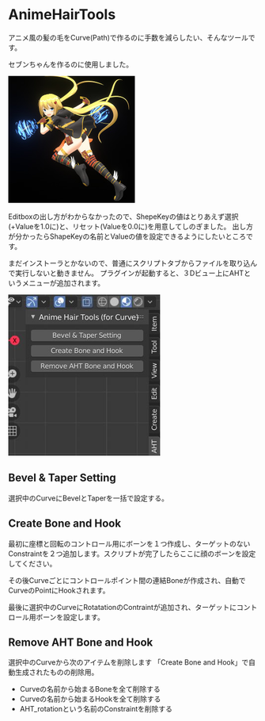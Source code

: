 # AnimeHairTools

アニメ風の髪の毛をCurve(Path)で作るのに手数を減らしたい、そんなツールです。

セブンちゃんを作るのに使用しました。

<img src="https://github.com/oja-bitterlife/AnimeHairTools/blob/master/sample/seven-chan.jpg">

Editboxの出し方がわからなかったので、ShepeKeyの値はとりあえず選択(+Valueを1.0に)と、リセット(Valueを0.0に)を用意してしのぎました。
出し方が分かったらShapeKeyの名前とValueの値を設定できるようにしたいところです。

まだインストーラとかないので、普通にスクリプトタブからファイルを取り込んで実行しないと動きません。
プラグインが起動すると、３Dビュー上にAHTというメニューが追加されます。

<img src="https://github.com/oja-bitterlife/AnimeHairTools/blob/master/sample/3d-view.jpg">


## Bevel & Taper Setting

選択中のCurveにBevelとTaperを一括で設定する。

## Create Bone and Hook

最初に座標と回転のコントロール用にボーンを１つ作成し、ターゲットのないConstraintを２つ追加します。スクリプトが完了したらここに顔のボーンを設定してください。

その後Curveごとにコントロールポイント間の連結Boneが作成され、自動でCurveのPointにHookされます。

最後に選択中のCurveにRotatationのContraintが追加され、ターゲットにコントロール用ボーンを設定します。

## Remove AHT Bone and Hook

選択中のCurveから次のアイテムを削除します
「Create Bone and Hook」で自動生成されたものの削除用。

* Curveの名前から始まるBoneを全て削除する
* Curveの名前から始まるHookを全て削除する
* AHT_rotationという名前のConstraintを削除する
